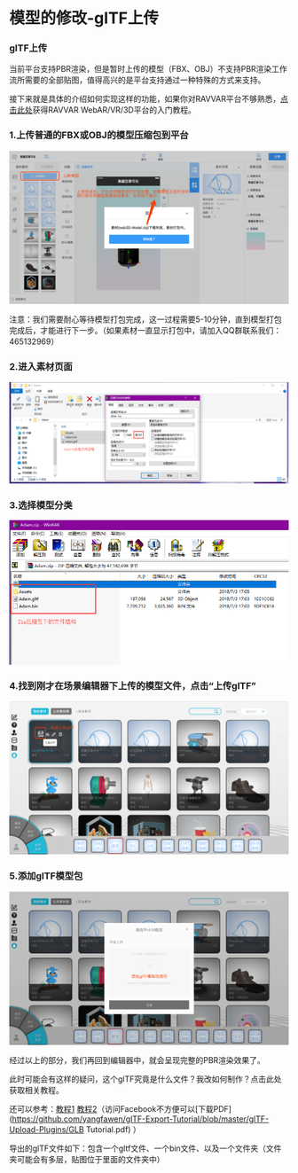 # 模型的修改-glTF上传
### glTF上传
当前平台支持PBR渲染，但是暂时上传的模型（FBX、OBJ）不支持PBR渲染工作流所需要的全部贴图，值得高兴的是平台支持通过一种特殊的方式来支持。

接下来就是具体的介绍如何实现这样的功能，如果你对RAVVAR平台不够熟悉，[点击此处](https://github.com/yangfawen/WebXR/blob/master/README.md)获得RAVVAR WebAR/VR/3D平台的入门教程。

### 1.上传普通的FBX或OBJ的模型压缩包到平台
![](glTF-Upload-Tutorial/glTF-Upload-Tutorial1.png)

注意：我们需要耐心等待模型打包完成，这一过程需要5-10分钟，直到模型打包完成后，才能进行下一步。（如果素材一直显示打包中，请加入QQ群联系我们：465132969）

### 2.进入素材页面
![](glTF-Upload-Tutorial/glTF-Upload-Tutorial2.png)

### 3.选择模型分类
![](glTF-Upload-Tutorial/glTF-Upload-Tutorial3.png)

### 4.找到刚才在场景编辑器下上传的模型文件，点击“上传glTF”
![](glTF-Upload-Tutorial/glTF-Upload-Tutorial4.png)

### 5.添加glTF模型包
![](glTF-Upload-Tutorial/glTF-Upload-Tutorial5.png)

经过以上的部分，我们再回到编辑器中，就会呈现完整的PBR渲染效果了。

此时可能会有这样的疑问，这个glTF究竟是什么文件？我改如何制作？点击此处获取相关教程。

还可以参考：[教程1](https://www.khronos.org/blog/art-pipeline-for-gltf) [教程2](https://developers.facebook.com/docs/sharing/3d-posts/glb-tutorials)（访问Facebook不方便可以[下载PDF](https://github.com/yangfawen/glTF-Export-Tutorial/blob/master/glTF-Upload-Plugins/GLB Tutorial.pdf) ）

导出的glTF文件如下：包含一个gltf文件、一个bin文件、以及一个文件夹（文件夹可能会有多层，贴图位于里面的文件夹中）